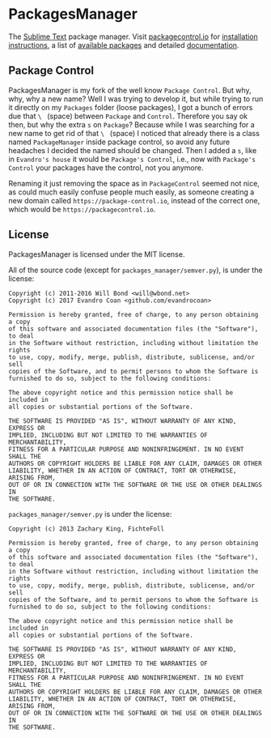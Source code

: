 # PackagesManager

The [Sublime Text](http://www.sublimetext.com) package manager. Visit
[packagecontrol.io](https://packagecontrol.io) for
[installation instructions](https://packagecontrol.io/installation), a list of
[available packages](https://packagecontrol.io/browse) and detailed
[documentation](https://packagecontrol.io/docs).


## Package Control

PackagesManager is my fork of the well know `Package Control`. But why, why, why a new name? Well I
was trying to develop it, but while trying to run it directly on my `Packages` folder (loose
packages), I got a bunch of errors due that `\ ` (space) between `Package` and `Control`. Therefore
you say ok then, but why the extra `s` on `Package`? Because while I was searching for a new name to
get rid of that `\ ` (space) I noticed that already there is a class named `PackageManager` inside
package control, so avoid any future headaches I decided the named should be changed. Then I added a
`s`, like in `Evandro's house` it would be `Package's Control`, i.e., now with `Package's Control`
your packages have the control, not you anymore.

Renaming it just removing the space as in `PackageControl` seemed not nice, as could much easily
confuse people much easily, as someone creating a new domain called `https://package-control.io`,
instead of the correct one, which would be `https://packagecontrol.io`.


## License

PackagesManager is licensed under the MIT license.

All of the source code (except for `packages_manager/semver.py`), is under the
license:

```
Copyright (c) 2011-2016 Will Bond <will@wbond.net>
Copyright (c) 2017 Evandro Coan <github.com/evandrocoan>

Permission is hereby granted, free of charge, to any person obtaining a copy
of this software and associated documentation files (the "Software"), to deal
in the Software without restriction, including without limitation the rights
to use, copy, modify, merge, publish, distribute, sublicense, and/or sell
copies of the Software, and to permit persons to whom the Software is
furnished to do so, subject to the following conditions:

The above copyright notice and this permission notice shall be included in
all copies or substantial portions of the Software.

THE SOFTWARE IS PROVIDED "AS IS", WITHOUT WARRANTY OF ANY KIND, EXPRESS OR
IMPLIED, INCLUDING BUT NOT LIMITED TO THE WARRANTIES OF MERCHANTABILITY,
FITNESS FOR A PARTICULAR PURPOSE AND NONINFRINGEMENT. IN NO EVENT SHALL THE
AUTHORS OR COPYRIGHT HOLDERS BE LIABLE FOR ANY CLAIM, DAMAGES OR OTHER
LIABILITY, WHETHER IN AN ACTION OF CONTRACT, TORT OR OTHERWISE, ARISING FROM,
OUT OF OR IN CONNECTION WITH THE SOFTWARE OR THE USE OR OTHER DEALINGS IN
THE SOFTWARE.
```

`packages_manager/semver.py` is under the license:

```
Copyright (c) 2013 Zachary King, FichteFoll

Permission is hereby granted, free of charge, to any person obtaining a copy
of this software and associated documentation files (the "Software"), to deal
in the Software without restriction, including without limitation the rights
to use, copy, modify, merge, publish, distribute, sublicense, and/or sell
copies of the Software, and to permit persons to whom the Software is
furnished to do so, subject to the following conditions:

The above copyright notice and this permission notice shall be included in
all copies or substantial portions of the Software.

THE SOFTWARE IS PROVIDED "AS IS", WITHOUT WARRANTY OF ANY KIND, EXPRESS OR
IMPLIED, INCLUDING BUT NOT LIMITED TO THE WARRANTIES OF MERCHANTABILITY,
FITNESS FOR A PARTICULAR PURPOSE AND NONINFRINGEMENT. IN NO EVENT SHALL THE
AUTHORS OR COPYRIGHT HOLDERS BE LIABLE FOR ANY CLAIM, DAMAGES OR OTHER
LIABILITY, WHETHER IN AN ACTION OF CONTRACT, TORT OR OTHERWISE, ARISING FROM,
OUT OF OR IN CONNECTION WITH THE SOFTWARE OR THE USE OR OTHER DEALINGS IN
THE SOFTWARE.
```
